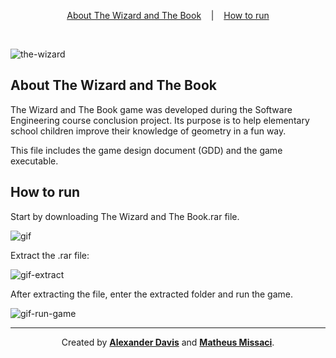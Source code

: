 <p align="center">
 <a href="#the-wizard-and-the-book">About The Wizard and The Book</a>
 &nbsp;&nbsp;&nbsp;|&nbsp;&nbsp;&nbsp;
<a href="#how-to-run">How to run</a>
</p>

</br>

![the-wizard](https://user-images.githubusercontent.com/72872854/191307164-f2bb708f-a054-40ee-8faa-87cafe296dcc.jpeg)

## About The Wizard and The Book

The Wizard and The Book game was developed during the Software Engineering course conclusion project.
Its purpose is to help elementary school children improve their knowledge of geometry in a fun way.

This file includes the game design document (GDD) and the game executable.

## How to run

Start by downloading The Wizard and The Book.rar file.

![gif](https://user-images.githubusercontent.com/72872854/191309818-1f65395a-5fc3-4262-89e3-311308b837d4.gif)

Extract the .rar file:

![gif-extract](https://user-images.githubusercontent.com/72872854/191315390-f8822962-b89a-42dd-a233-68608c17f31b.gif)

After extracting the file, enter the extracted folder and run the game.

![gif-run-game](https://user-images.githubusercontent.com/72872854/191316498-5eeaef65-fad7-4a44-a069-61b8f0eb9469.gif)

<hr></hr>

<p align="center">Created by <a href="https://github.com/shunny2"><b>Alexander Davis</b></a> and <a href="https://github.com/M1ssaci"><b>Matheus Missaci</b></a>.</p>
